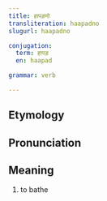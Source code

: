 ```yaml
---
title: हापड़णो
transliteration: haapadno
slugurl: haapadno

conjugation: 
  term: हापड़
  en: haapad

grammar: verb

---
```

## Etymology

## Pronunciation

## Meaning
1. to bathe

